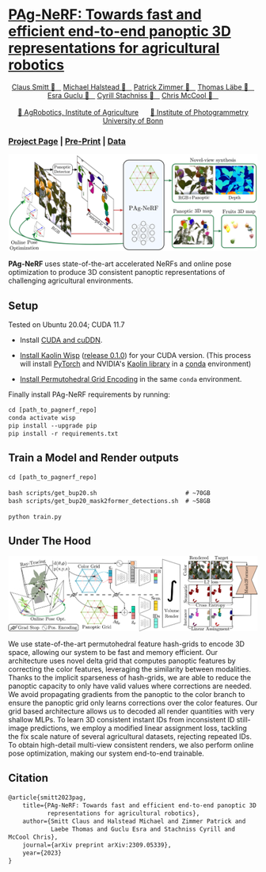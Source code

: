 # [PAg-NeRF: Towards fast and efficient end-to-end panoptic 3D representations for agricultural robotics](https://lvisroot.github.io/pagnerf)



  <div align="center">
    <a href="http://claussmitt.com">
    Claus Smitt 🌱 &nbsp;&nbsp;</a>
    <a href="http://agrobotics.uni-bonn.de/michael-halstead/">
    Michael Halstead 🌱 &nbsp;&nbsp;</a>
    <a href="http://agrobotics.uni-bonn.de/patrick-zimmer/">
    Patrick Zimmer 🌱 &nbsp;&nbsp;</a>
    <a href="https://www.ipb.uni-bonn.de/people/thomas-laebe/">
    Thomas Läbe 📸 &nbsp;&nbsp;</a>
    <a href="http://agrobotics.uni-bonn.de/esra-guclu/">
    Esra Guclu 🌱 &nbsp;&nbsp;</a>
    <a href="https://www.ipb.uni-bonn.de/people/cyrill-stachniss/">
    Cyrill Stachniss 📸 &nbsp;&nbsp;</a>
    <a href="https://sites.google.com/site/christophersmccool/">
    Chris McCool 🌱 &nbsp;&nbsp;</a>
    <br><br>
    <a href="http://agrobotics.uni-bonn.de/">
    🌱 AgRobotics, Institute of Agriculture</a> &nbsp;&nbsp;&nbsp;&nbsp 
    <a href="https://www.ipb.uni-bonn.de/">
    📸 Institute of Photogrammetry</a>
    </br><a href="https://www.uni-bonn.de/">
  University of Bonn</a>
  </div>

### [Project Page](https://lvisroot.github.io/pagnerf) | [Pre-Print](https://arxiv.org/abs/2309.05339) | [Data](http://agrobotics.uni-bonn.de/sweet_pepper_dataset/)

<img src='imgs/hero_landscape.png'/>

**PAg-NeRF** uses state-of-the-art accelerated NeRFs and online pose optimization to produce 3D consistent panoptic representations of challenging agricultural environments.
<!-- ## TL;DR - Test Pre-Trained model -->

## Setup

Tested on Ubuntu 20.04; CUDA 11.7

- Install [CUDA and cuDDN](https://docs.nvidia.com/deeplearning/cudnn/install-guide/index.html).

- [Install Kaolin Wisp](https://kaolin-wisp.readthedocs.io/en/latest/pages/install.html) ([release 0.1.0](https://github.com/NVIDIAGameWorks/kaolin-wisp/releases/tag/v0.1.0)) for your CUDA version.
(This process will install [PyTorch](https://pytorch.org/) and NVIDIA's [Kaolin library](https://kaolin.readthedocs.io/en/latest/) in a [conda](https://conda.io/projects/conda/en/latest/index.html) environment)

- [Install Permutohedral Grid Encoding](https://github.com/RaduAlexandru/permutohedral_encoding#install) in the same `conda` environment.

Finally install PAg-NeRF requirements by running:
```
cd [path_to_pagnerf_repo]
conda activate wisp
pip install --upgrade pip
pip install -r requirements.txt
```

## Train a Model and Render outputs

```
cd [path_to_pagnerf_repo]

bash scripts/get_bup20.sh                         # ~70GB
bash scripts/get_bup20_mask2former_detections.sh  # ~58GB

python train.py
```

## Under The Hood

<img src='imgs/pipeline.png'/>

We use state-of-the-art permutohedral feature hash-grids to encode 3D space, allowing our system to be fast and memory efficient. Our architecture uses novel delta grid that computes panoptic features by correcting the color features, leveraging the similarity between modalities. Thanks to the implicit sparseness of hash-grids, we are able to reduce the panoptic capacity to only have valid values where corrections are needed.
We avoid propagating gradients from the panoptic to the color branch to ensure the panoptic grid only learns corrections over the color features. Our grid based architecture allows us to decoded all render quantities with very shallow MLPs. To learn 3D consistent instant IDs from inconsistent ID still-image predictions, we employ a modified linear assignment loss, tackling the fix scale nature of several agricultural datasets, rejecting repeated IDs. To obtain high-detail multi-view consistent renders, we also perform online pose optimization, making our system end-to-end trainable.




## Citation
```
@article{smitt2023pag,
    title={PAg-NeRF: Towards fast and efficient end-to-end panoptic 3D
           representations for agricultural robotics},
    author={Smitt Claus and Halstead Michael and Zimmer Patrick and
            Laebe Thomas and Guclu Esra and Stachniss Cyrill and McCool Chris},
    journal={arXiv preprint arXiv:2309.05339},
    year={2023}
}
```